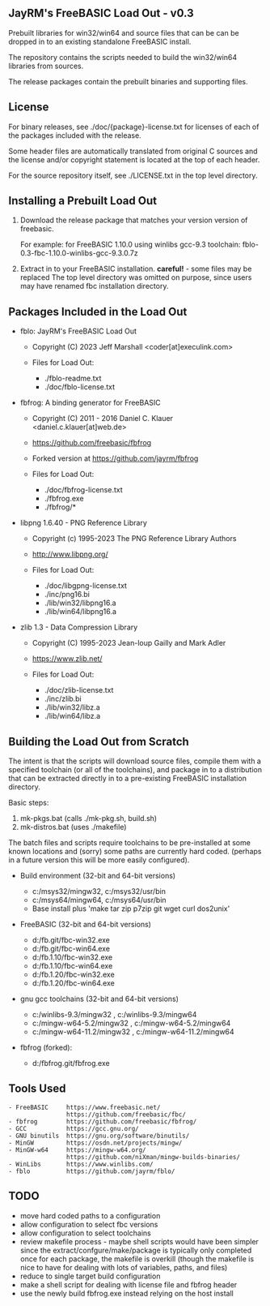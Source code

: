 JayRM's FreeBASIC Load Out - v0.3
---------------------------------
Prebuilt libraries for win32/win64 and source files that can be can be dropped
in to an existing standalone FreeBASIC install.

The repository contains the scripts needed to build the win32/win64
libraries from sources.

The release packages contain the prebuilt binaries and supporting
files.


License
-------
For binary releases, see ./doc/{package}-license.txt for licenses
of each of the packages included with the release.

Some header files are automatically translated from original C sources and
the license and/or copyright statement is located at the top of each header.

For the source repository itself, see ./LICENSE.txt in the top level directory.


Installing a Prebuilt Load Out
-----------------------------------
  1) Download the release package that matches your version version of freebasic.

     For example: for FreeBASIC 1.10.0 using winlibs gcc-9.3 toolchain:
        fblo-0.3-fbc-1.10.0-winlibs-gcc-9.3.0.7z

  2) Extract in to your FreeBASIC installation.
     **careful!** - some files may be replaced
     The top level directory was omitted on purpose, since users may have
     renamed fbc installation directory.


Packages Included in the Load Out
---------------------------------

  + fblo: JayRM's FreeBASIC Load Out
    * Copyright (C) 2023 Jeff Marshall <coder[at]execulink.com>

    * Files for Load Out:
      - ./fblo-readme.txt
      - ./doc/fblo-license.txt


  + fbfrog: A binding generator for FreeBASIC
    * Copyright (C) 2011 - 2016  Daniel C. Klauer <daniel.c.klauer[at]web.de>

    * https://github.com/freebasic/fbfrog
    * Forked version at https://github.com/jayrm/fbfrog

    * Files for Load Out:
      - ./doc/fbfrog-license.txt
      - ./fbfrog.exe
      - ./fbfrog/*


  + libpng 1.6.40 - PNG Reference Library
    * Copyright (c) 1995-2023 The PNG Reference Library Authors

    * http://www.libpng.org/

    * Files for Load Out:
      - ./doc/libgpng-license.txt
      - ./inc/png16.bi
      - ./lib/win32/libpng16.a
      - ./lib/win64/libpng16.a


  + zlib 1.3 - Data Compression Library
    * Copyright (C) 1995-2023 Jean-loup Gailly and Mark Adler

    * https://www.zlib.net/

    * Files for Load Out:
      - ./doc/zlib-license.txt
      - ./inc/zlib.bi
      - ./lib/win32/libz.a
      - ./lib/win64/libz.a


Building the Load Out from Scratch
-----------------------------------
The intent is that the scripts will download source files, compile them with
a specified toolchain (or all of the toolchains), and package in to a
distribution that can be extracted directly in to a pre-existing FreeBASIC
installation directory.

Basic steps:
  1) mk-pkgs.bat     (calls ./mk-pkg.sh, build.sh)
  2) mk-distros.bat  (uses  ./makefile)

The batch files and scripts require toolchains to be pre-installed at some
known locations and (sorry) some paths are currently hard coded. (perhaps
in a future version this will be more easily configured).

  * Build environment (32-bit and 64-bit versions)
    - c:/msys32/mingw32, c:/msys32/usr/bin
    - c:/msys64/mingw64, c:/msys64/usr/bin
    - Base install plus 'make tar zip p7zip git wget curl dos2unix'

  * FreeBASIC (32-bit and 64-bit versions)
    - d:/fb.git/fbc-win32.exe
    - d:/fb.git/fbc-win64.exe
    - d:/fb.1.10/fbc-win32.exe
    - d:/fb.1.10/fbc-win64.exe
    - d:/fb.1.20/fbc-win32.exe
    - d:/fb.1.20/fbc-win64.exe

  * gnu gcc toolchains (32-bit and 64-bit versions)
    - c:/winlibs-9.3/mingw32    , c:/winlibs-9.3/mingw64
    - c:/mingw-w64-5.2/mingw32  , c:/mingw-w64-5.2/mingw64
    - c:/mingw-w64-11.2/mingw32 , c:/mingw-w64-11.2/mingw64

  * fbfrog (forked):
    - d:/fbfrog.git/fbfrog.exe


Tools Used
----------
    - FreeBASIC     https://www.freebasic.net/
                    https://github.com/freebasic/fbc/
    - fbfrog        https://github.com/freebasic/fbfrog/
    - GCC           https://gcc.gnu.org/
    - GNU binutils  https://gnu.org/software/binutils/
    - MinGW         https://osdn.net/projects/mingw/
    - MinGW-w64     https://mingw-w64.org/
                    https://github.com/niXman/mingw-builds-binaries/
    - WinLibs       https://www.winlibs.com/
    - fblo          https://github.com/jayrm/fblo/


TODO
----
  + move hard coded paths to a configuration
  + allow configuration to select fbc versions
  + allow configuration to select toolchains
  + review makefile process - maybe shell scripts would have been simpler
    since the extract/confgure/make/package is typically only completed
    once for each package, the makefile is overkill (though the makefile
    is nice to have for dealing with lots of variables, paths, and files)
  + reduce to single target build configuration
  + make a shell script for dealing with license file and fbfrog header
  + use the newly build fbfrog.exe instead relying on the host install